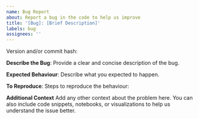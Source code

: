 ```yaml
---
name: Bug Report
about: Report a bug in the code to help us improve
title: '[Bug]: [Brief Description]'
labels: bug
assignees: ''
---
```


Version and/or commit hash:

**Describe the Bug**: Provide a clear and concise description of the bug.

**Expected Behaviour**: Describe what you expected to happen.

**To Reproduce**: Steps to reproduce the behaviour:

**Additional Context**
Add any other context about the problem here. You can also include code snippets, notebooks, or visualizations to help us understand the issue better.
